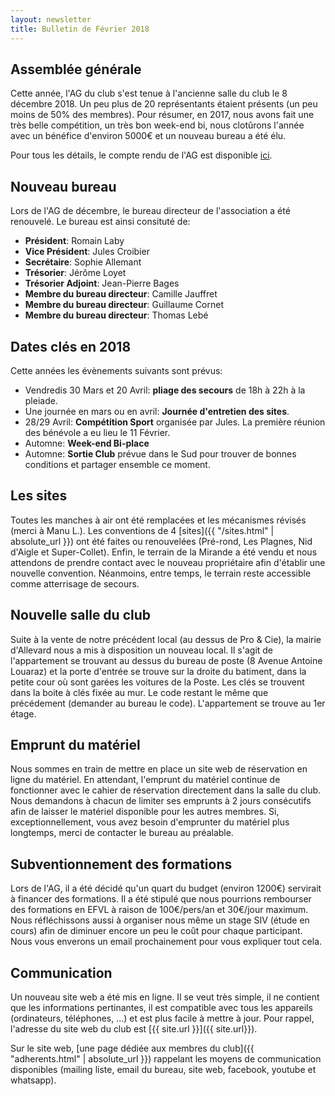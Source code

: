 ```yaml
---
layout: newsletter
title: Bulletin de Février 2018
---
```


## Assemblée générale
Cette année, l'AG du club s'est tenue à l'ancienne salle du club le 8 décembre 2018. Un peu plus de 20 représentants étaient présents (un peu moins de 50% des membres). Pour résumer, en 2017, nous avons fait une très belle compétition, un très bon week-end bi, nous clotûrons l'année avec un bénéfice d'environ 5000€ et un nouveau bureau a été élu.

Pour tous les détails, le compte rendu de l'AG est disponible [ici](https://drive.google.com/file/d/1lfWHrvwUnWTDRIR0f1jRjNhUj4C5Aboj/view?usp=sharing).

## Nouveau bureau
Lors de l'AG de décembre, le bureau directeur de l'association a été renouvelé. Le bureau est ainsi consituté de:
- **Président**: Romain Laby
- **Vice Président**: Jules Croibier
- **Secrétaire**: Sophie Allemant
- **Trésorier**: Jérôme Loyet
- **Trésorier Adjoint**: Jean-Pierre Bages
- **Membre du bureau directeur**: Camille Jauffret
- **Membre du bureau directeur**: Guillaume Cornet
- **Membre du bureau directeur**: Thomas Lebé

## Dates clés en 2018
Cette années les évènements suivants sont prévus:
- Vendredis 30 Mars et 20 Avril: **pliage des secours** de 18h à 22h à la pleiade.
- Une journée en mars ou en avril: **Journée d'entretien des sites**.
- 28/29 Avril: **Compétition Sport** organisée par Jules. La première réunion des bénévole a eu lieu le 11 Février.
- Automne: **Week-end Bi-place**
- Automne: **Sortie Club** prévue dans le Sud pour trouver de bonnes conditions et partager ensemble ce moment.

## Les sites
Toutes les manches à air ont été remplacées et les mécanismes révisés (merci à Manu L.). Les conventions de 4 [sites]({{ "/sites.html" | absolute_url }}) ont été faites ou renouvelées (Pré-rond, Les Plagnes, Nid d'Aigle et Super-Collet). Enfin, le terrain de la Mirande a été vendu et nous attendons de prendre contact avec le nouveau propriétaire afin d'établir une nouvelle convention. Néanmoins, entre temps, le terrain reste accessible comme atterrisage de secours.

## Nouvelle salle du club
Suite à la vente de notre précédent local (au dessus de Pro & Cie), la mairie d'Allevard nous a mis à disposition un nouveau local. Il s'agit de l'appartement se trouvant au dessus du bureau de poste (8 Avenue Antoine Louaraz) et la porte d'entrée se trouve sur la droite du batiment, dans la petite cour où sont garées les voitures de la Poste. Les clés se trouvent dans la boite à clés fixée au mur. Le code restant le même que précédement (demander au bureau le code). L'appartement se trouve au 1er étage. 

## Emprunt du matériel
Nous sommes en train de mettre en place un site web de réservation en ligne du matériel. En attendant, l'emprunt du matériel continue de fonctionner avec le cahier de réservation directement dans la salle du club. Nous demandons à chacun de limiter ses emprunts à 2 jours consécutifs afin de laisser le matériel disponible pour les autres membres. Si, exceptionnellement, vous avez besoin d'emprunter du matériel plus longtemps, merci de contacter le bureau au préalable.

## Subventionnement des formations
Lors de l'AG, il a été décidé qu'un quart du budget (environ 1200€) servirait à financer des formations. Il a été stipulé que nous pourrions rembourser des formations en EFVL à raison de 100€/pers/an et 30€/jour maximum. Nous réfléchissons aussi à organiser nous même un stage SIV (étude en cours) afin de diminuer encore un peu le coût pour chaque participant. Nous vous enverons un email prochainement pour vous expliquer tout cela.

## Communication
Un nouveau site web a été mis en ligne. Il se veut très simple, il ne contient que les informations pertinantes, il est compatible avec tous les appareils (ordinateurs, téléphones, ...) et est plus facile à mettre à jour. Pour rappel, l'adresse du site web du club est [{{ site.url }}]({{ site.url}}).

Sur le site web, [une page dédiée aux membres du club]({{ "adherents.html" | absolute_url }}) rappelant les moyens de communication disponibles (mailing liste, email du bureau, site web, facebook, youtube et whatsapp).
